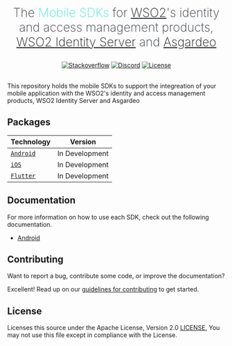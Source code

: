 <h1 align="center" style="color: #343a40;margin: 20px 0;">
  <p align="center" style="font-weight: 200;">The <span style="color: #47EBD8">Mobile SDKs</span> for <a href="https://wso2.com">WSO2</a>'s identity and access management products,  <a href="https://wso2.com">WSO2 Identity Server</a> and <a href="https://wso2.com">Asgardeo</a></p>
</h1>

<div align="center">
  <a href="https://stackoverflow.com/questions/tagged/wso2is"><img src="https://img.shields.io/badge/Ask%20for%20help%20on-Stackoverflow-orange" alt="Stackoverflow"></a>
  <a href="https://discord.gg/wso2"><img src="https://img.shields.io/badge/Join%20us%20on-Discord-%23e01563.svg" alt="Discord"></a>
  <a href="./LICENSE"><img src="https://img.shields.io/badge/License-Apache%202.0-blue.svg" alt="License"></a>
</div>

<br>

This repository holds the mobile SDKs to support the integreation of your mobile application with the WSO2's identity and access management products, WSO2 Identity Server and Asgardeo

## Packages

| Technology | Version |
| --- | --- |
| [`Android`](./android) | In Development |
| [`iOS`](./iOS) | In Development |
| [`Flutter`](./flutter) | In Development |

## Documentation

For more information on how to use each SDK, check out the following documentation.

- [Android](./android/README.md)

## Contributing

Want to report a bug, contribute some code, or improve the documentation?

Excellent! Read up on our [guidelines for contributing](./CONTRIBUTING.md) to get started.

## License

Licenses this source under the Apache License, Version 2.0 [LICENSE](./LICENSE), You may not use this file except in compliance with the License.
